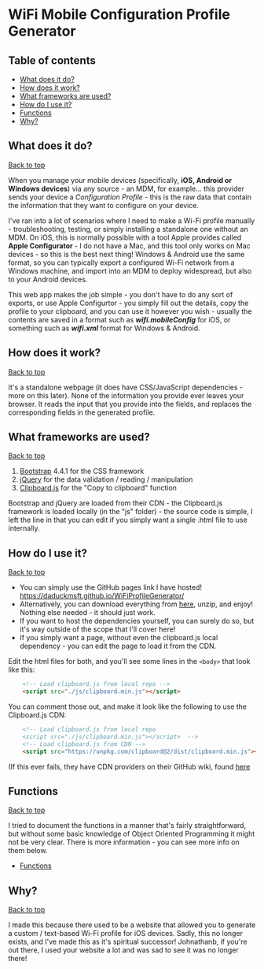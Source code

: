 # WiFi Mobile Configuration Profile Generator

## Table of contents
  - [What does it do?](#what-does-it-do)
  - [How does it work?](#how-does-it-work)
  - [What frameworks are used?](#what-frameworks-are-used)
  - [How do I use it?](#how-do-i-use-it)
  - [Functions](#functions)
  - [Why?](#why)

## What does it do?

[Back to top](#table-of-contents)

When you manage your mobile devices (specifically, **iOS, Android or Windows devices**) via any source - an MDM, for example... this provider sends your device a *Configuration Profile* - this is the raw data that contain the information that they want to configure on your device. 

I've ran into a lot of scenarios where I need to make a Wi-Fi profile manually - troubleshooting, testing, or simply installing a standalone one without an MDM. 
On iOS, this is normally possible with a tool Apple provides called **Apple Configurator** - I do not have a Mac, and this tool only works on Mac devices - so this is the best next thing! 
Windows & Android use the same format, so you can typically export a configured Wi-Fi network from a Windows machine, and import into an MDM to deploy widespread, but also to your Android devices. 

This web app makes the job simple - you don't have to do any sort of exports, or use Apple Configurtor - you simply fill out the details, copy the profile to your clipboard, and you can use it however you wish - usually the contents are saved in a format such as ***wifi.mobileConfig*** for iOS, or something such as ***wifi.xml*** format for Windows & Android.

## How does it work?

[Back to top](#table-of-contents)

It's a standalone webpage (it does have CSS/JavaScript dependencies - more on this later). None of the information you provide ever leaves your browser. It reads the input that you provide into the fields, and replaces the corresponding fields in the generated profile.

## What frameworks are used?

[Back to top](#table-of-contents)

1. [Bootstrap](https://getbootstrap.com/) 4.4.1 for the CSS framework
2. [jQuery](https://jquery.com/) for the data validation / reading / manipulation 
3. [Clipboard.js](https://clipboard.js) for the "Copy to clipboard" function

Bootstrap and jQuery are loaded from their CDN - the Clipboard.js framework is loaded locally (in the "js" folder) - the source code is simple, I left the line in that you can edit if you simply want a single .html file to use internally.

## How do I use it?

[Back to top](#table-of-contents)

- You can simply use the GitHub pages link I have hosted! https://daduckmsft.github.io/WiFiProfileGenerator/
- Alternatively, you can download everything from [here](https://github.com/daduckMSFT/WiFiProfileGenerator/releases/latest), unzip, and enjoy! Nothing else needed - it should just work.
- If you want to host the dependencies yourself, you can surely do so, but it's way outside of the scope that I'll cover here!
- If you simply want a page, without even the clipboard.js local dependency - you can edit the page to load it from the CDN.

Edit the html files for both, and you'll see some lines in the ```<body>``` that look like this:
```html
    <!-- Load clipboard.js from local repo -->
    <script src="./js/clipboard.min.js"></script>
```

You can comment those out, and make it look like the following to use the Clipboard.js CDN:

```html
    <!-- Load clipboard.js from local repo
    <script src="./js/clipboard.min.js"></script>  -->
    <!-- Load clipboard.js from CDN -->
    <script src="https://unpkg.com/clipboard@2/dist/clipboard.min.js"></script>
```

(If this ever fails, they have CDN providers on their GitHub wiki, found [here](https://github.com/zenorocha/clipboard.js/wiki/CDN-Providers)

## Functions

[Back to top](#table-of-contents)

I tried to document the functions in a manner that's fairly straightforward, but without some basic knowledge of Object Oriented Programming it might not be very clear. 
There is more information - you can see more info on them below.

- [Functions](https://github.com/daduckMSFT/WiFiProfileGenerator/wiki)

## Why?

[Back to top](#table-of-contents)

I made this because there used to be a website that allowed you to generate a custom / text-based Wi-Fi profile for iOS devices. 
Sadly, this no longer exists, and I've made this as it's spiritual successor! Johnathanb, if you're out there, I used your website a lot and was sad to see it was no longer there!